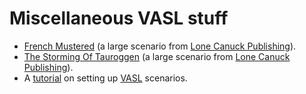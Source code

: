 # Miscellaneous VASL stuff

* [French Mustered](french-mustered/) (a large scenario from [Lone Canuck Publishing](http://www.lonecanuckpublishing.ca)).
* [The Storming Of Tauroggen](storming-tauroggen/) (a large scenario from [Lone Canuck Publishing](http://www.lonecanuckpublishing.ca)).
* A [tutorial](https://rawgit.com/pacman-ghost/vasl/master/setup-tutorial/index.html) on setting up [VASL](http://vasl.info) scenarios.
